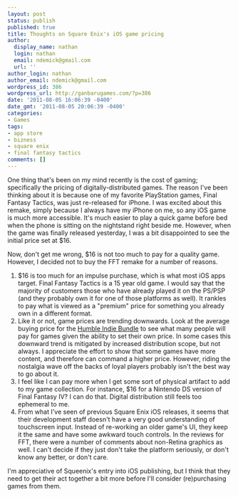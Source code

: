 ```yaml
---
layout: post
status: publish
published: true
title: Thoughts on Square Enix's iOS game pricing
author:
  display_name: nathan
  login: nathan
  email: ndemick@gmail.com
  url: ''
author_login: nathan
author_email: ndemick@gmail.com
wordpress_id: 386
wordpress_url: http://ganbarugames.com/?p=386
date: '2011-08-05 16:06:39 -0400'
date_gmt: '2011-08-05 20:06:39 -0400'
categories:
- Games
tags:
- app store
- bizness
- square enix
- final fantasy tactics
comments: []
---
```

One thing that's been on my mind recently is the cost of gaming; specifically the
pricing of digitally-distributed games. The reason I've been thinking about it is
because one of my favorite PlayStation games, Final Fantasy Tactics, was just
re-released for iPhone. I was excited about this remake, simply because I always
have my iPhone on me, so any iOS game is much more accessible. It's much easier to
play a quick game before bed when the phone is sitting on the nightstand right beside
me. However, when the game was finally released yesterday, I was a bit disappointed
to see the initial price set at $16.

Now, don't get me wrong, $16 is not too much to pay for a quality game. However,
I decided not to buy the FFT remake for a number of reasons.

1. $16 is too much for an impulse purchase, which is what most iOS apps target.
   Final Fantasy Tactics is a 15 year old game. I would say that the majority of
   customers those who have already played it on the PS/PSP (and they probably own
   it for one of those platforms as well). It rankles to pay what is viewed as a
   "premium" price for something you already own in a different format.
2. Like it or not, game prices are trending downwards. Look at the average buying
   price for the [Humble Indie Bundle](http://www.humblebundle.com/) to see what
   many people will pay for games given the ability to set their own price. In
   some cases this downward trend is mitigated by increased distribution scope,
   but not always. I appreciate the effort to show that some games have more content,
   and therefore can command a higher price. However, riding the nostalgia wave
   off the backs of loyal players probably isn't the best way to go about it.
3. I feel like I can pay more when I get some sort of physical artifact to add to
   my game collection. For instance, $16 for a Nintendo DS version of Final Fantasy
   IV? I can do that. Digital distribution still feels too ephemeral to me.
4. From what I've seen of previous Square Enix iOS releases, it seems that their
   development staff doesn't have a very good understanding of touchscreen input.
   Instead of re-working an older game's UI, they keep it the same and have some
   awkward touch controls. In the reviews for FFT, there were a number of comments
   about non-Retina graphics as well. I can't decide if they just don't take the
   platform seriously, or don't know any better, or don't care.

I'm appreciative of Squeenix's entry into iOS publishing, but I think that they
need to get their act together a bit more before I'll consider (re)purchasing games from them.
